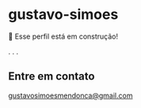 # gustavo-simoes

🚧 
Esse perfil está em construção!

.
.
.

## Entre em contato

gustavosimoesmendonca@gmail.com

